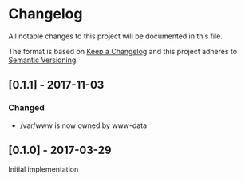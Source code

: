 # Changelog
All notable changes to this project will be documented in this file.

The format is based on [Keep a Changelog](http://keepachangelog.com/en/1.0.0/)
and this project adheres to [Semantic Versioning](http://semver.org/spec/v2.0.0.html).

## [0.1.1] - 2017-11-03
### Changed
- /var/www is now owned by www-data

## [0.1.0] - 2017-03-29
Initial implementation 
